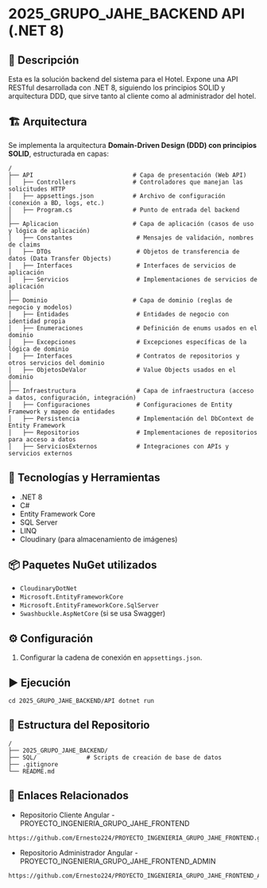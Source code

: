 # 2025_GRUPO_JAHE_BACKEND API (.NET 8)

## 🧾 Descripción
Esta es la solución backend del sistema para el Hotel. Expone una API RESTful desarrollada con .NET 8, siguiendo los principios SOLID y arquitectura DDD, que sirve tanto al cliente como al administrador del hotel.

## 🏗️ Arquitectura
Se implementa la arquitectura **Domain-Driven Design (DDD) con principios SOLID**, estructurada en capas:
```
/
├── API                            # Capa de presentación (Web API)
│   ├── Controllers                # Controladores que manejan las solicitudes HTTP
│   ├── appsettings.json           # Archivo de configuración (conexión a BD, logs, etc.)
│   ├── Program.cs                 # Punto de entrada del backend
│
├── Aplicacion                     # Capa de aplicación (casos de uso y lógica de aplicación)
│   ├── Constantes                  # Mensajes de validación, nombres de claims
│   ├── DTOs                        # Objetos de transferencia de datos (Data Transfer Objects)
│   ├── Interfaces                  # Interfaces de servicios de aplicación
│   ├── Servicios                   # Implementaciones de servicios de aplicación
│
├── Dominio                        # Capa de dominio (reglas de negocio y modelos)
│   ├── Entidades                   # Entidades de negocio con identidad propia
│   ├── Enumeraciones               # Definición de enums usados en el dominio
│   ├── Excepciones                 # Excepciones específicas de la lógica de dominio
│   ├── Interfaces                  # Contratos de repositorios y otros servicios del dominio
│   ├── ObjetosDeValor              # Value Objects usados en el dominio
│
├── Infraestructura                 # Capa de infraestructura (acceso a datos, configuración, integración)
│   ├── Configuraciones             # Configuraciones de Entity Framework y mapeo de entidades
│   ├── Persistencia                # Implementación del DbContext de Entity Framework
│   ├── Repositorios                # Implementaciones de repositorios para acceso a datos
│   ├── ServiciosExternos           # Integraciones con APIs y servicios externos
```

## 🚀 Tecnologías y Herramientas
- .NET 8
- C#
- Entity Framework Core
- SQL Server
- LINQ
- Cloudinary (para almacenamiento de imágenes)

## 📦 Paquetes NuGet utilizados
- `CloudinaryDotNet`
- `Microsoft.EntityFrameworkCore`
- `Microsoft.EntityFrameworkCore.SqlServer`
- `Swashbuckle.AspNetCore` (si se usa Swagger)

## ⚙️ Configuración
1. Configurar la cadena de conexión en `appsettings.json`.

## ▶️ Ejecución
```
cd 2025_GRUPO_JAHE_BACKEND/API dotnet run
```

## 📁 Estructura del Repositorio
```
/
├── 2025_GRUPO_JAHE_BACKEND/
├── SQL/              # Scripts de creación de base de datos
├── .gitignore
└── README.md
```

## 📎 Enlaces Relacionados
- Repositorio Cliente Angular - PROYECTO_INGENIERIA_GRUPO_JAHE_FRONTEND
```
https://github.com/Ernesto224/PROYECTO_INGENIERIA_GRUPO_JAHE_FRONTEND.git
```
- Repositorio Administrador Angular - PROYECTO_INGENIERIA_GRUPO_JAHE_FRONTEND_ADMIN
```
https://github.com/Ernesto224/PROYECTO_INGENIERIA_GRUPO_JAHE_FRONTEND_ADMIN.git
```
